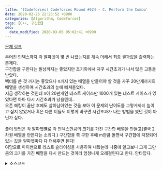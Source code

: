 ```yaml
---
title: '[Codeforces] Codeforces Round #624 - C. Perform the Combo'
date: 2020-02-25 22:25:52 +0900
categories: [Algorithm, Codeforces]
tags: [C++, 구간합]
seo:
  date_modified: 2020-03-05 05:02:41 +0900
---
```


[문제 링크](http://codeforces.com/contest/1311/problem/C)

주어진 인덱스까지 각 알파벳이 몇 번 나왔는지를 계속 더해서 최종 결과값을 출력하는 문제다.<br>
구간합을 구한다는 발상까지는 좋았지만 초기화에서 자꾸 시간초과가 나서 많은 고통을 받았다.<br>
벡터를 쓴 것 까지는 좋았으나 n까지 있는 배열을 만들어야 할 것을 자꾸 20만개까지의 배열을 생성하여 시간초과의 늪에 빠져들었다.<br>
지금 생각하는 것인데 n이 20만개인 테스트 케이스만 1000개 있는 테스트 케이스가 있었다면 아마 다시 시간초과가 났을텐데..<br>
오픈 해킹이 끝난 후에도 살아남아있는 것을 보아 이 문제의 난이도를 그렇게까지 높이고 싶지 않았거나 혹은 다른 이들도 이렇게 바꾸면 시간초과가 나는 방법을 썼던 것이 아닌가 싶다.<br><br>
풀이 방법은 각 알파벳별로 각 인덱스만큼의 크기를 가진 구간합 배열을 만들고(결국 2차원 배열을 만든다는 소리다.) 구간합을 쭉 구한 후에 m만큼 돌면서 구간합에 저장되어있는 값을 알파벳마다 다 더해주면 된다!<br>
여담으로 파이썬으로 리스트 슬라이싱을 사용하여 내봤는데 나중에 알고보니 그게 그만큼의 크기를 가진 배열을 다시 만드는 것이라 엄청나게 오래걸린다고 한다. 안타깝다.

<details>
  <summary> 소스코드 </summary>
    <div markdown="1">

```c++

#include <iostream>
#include <limits.h>
#include <algorithm>
#include <functional>
#include <vector>
#include <string.h>
#include <ctype.h>
#include <cmath>
#include <queue>
#include <stack>
#include <string>
#include <set>
#include <map>
using namespace std;
typedef tuple<int, int, int> T;
typedef pair<int, int> PII;
 
int p[200005];
char str[200005];
 
int main(void) {
	int t, n, m;
	scanf("%d", &t);
	for (int T = 0; T < t; T++) {
		int ans[26] = { 0, };
		vector<int> sum[26];
		scanf("%d %d", &n, &m);
		for (int i = 0; i < 26; i++)
			sum[i].resize(n, 0);
		scanf("%s", str);
		for (int i = 0; i < m; i++) {
			scanf("%d", p + i);
		}
 
		// 구간합 구하기
		sum[str[0] - 'a'][0]++;
		for (int i = 1; i < n; i++) {
			for (int j = 0; j < 26; j++) {
				sum[j][i] = sum[j][i - 1];
			}
			sum[str[i] - 'a'][i]++;
		}
 
		for (int i = 0; i < m; i++) {
			for (int j = 0; j < 26; j++) {
				ans[j] += sum[j][p[i] - 1];
			}
		}
 
		for (int i = 0; i < 26; i++) {
			printf("%d ", ans[i] + sum[i][n - 1]);
		}
		printf("\n");
	}
	return 0;
}
```

</div>
</details>